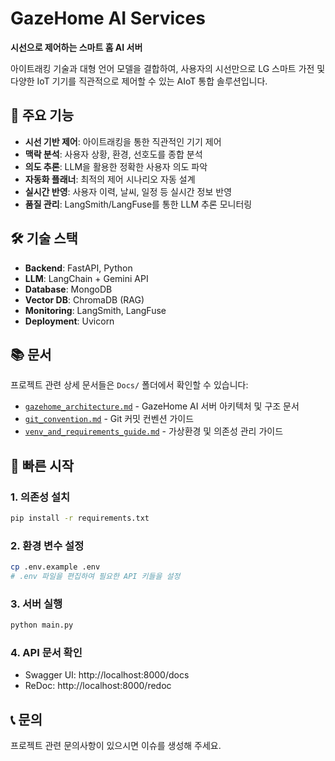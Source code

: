 # GazeHome AI Services

**시선으로 제어하는 스마트 홈 AI 서버**

아이트래킹 기술과 대형 언어 모델을 결합하여, 사용자의 시선만으로 LG 스마트 가전 및 다양한 IoT 기기를 직관적으로 제어할 수 있는 AIoT 통합 솔루션입니다.

## 🚀 주요 기능

- **시선 기반 제어**: 아이트래킹을 통한 직관적인 기기 제어
- **맥락 분석**: 사용자 상황, 환경, 선호도를 종합 분석
- **의도 추론**: LLM을 활용한 정확한 사용자 의도 파악
- **자동화 플래너**: 최적의 제어 시나리오 자동 설계
- **실시간 반영**: 사용자 이력, 날씨, 일정 등 실시간 정보 반영
- **품질 관리**: LangSmith/LangFuse를 통한 LLM 추론 모니터링

## 🛠️ 기술 스택

- **Backend**: FastAPI, Python
- **LLM**: LangChain + Gemini API
- **Database**: MongoDB
- **Vector DB**: ChromaDB (RAG)
- **Monitoring**: LangSmith, LangFuse
- **Deployment**: Uvicorn

## 📚 문서

프로젝트 관련 상세 문서들은 `Docs/` 폴더에서 확인할 수 있습니다:

- [`gazehome_architecture.md`](Docs/gazehome_architecture.md) - GazeHome AI 서버 아키텍처 및 구조 문서
- [`git_convention.md`](Docs/git_convention.md) - Git 커밋 컨벤션 가이드
- [`venv_and_requirements_guide.md`](Docs/venv_and_requirements_guide.md) - 가상환경 및 의존성 관리 가이드

## 🚀 빠른 시작

### 1. 의존성 설치
```bash
pip install -r requirements.txt
```

### 2. 환경 변수 설정
```bash
cp .env.example .env
# .env 파일을 편집하여 필요한 API 키들을 설정
```

### 3. 서버 실행
```bash
python main.py
```

### 4. API 문서 확인
- Swagger UI: http://localhost:8000/docs
- ReDoc: http://localhost:8000/redoc

## 📞 문의

프로젝트 관련 문의사항이 있으시면 이슈를 생성해 주세요.